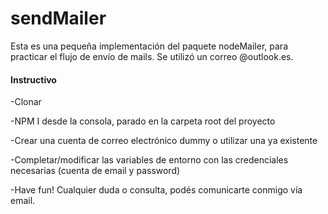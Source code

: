 # sendMailer

Esta es una pequeña implementación del paquete nodeMailer, para practicar el flujo de envío de mails. 
Se utilizó un correo @outlook.es. 

#### Instructivo

-Clonar

-NPM I desde la consola, parado en la carpeta root del proyecto

-Crear una cuenta de correo electrónico dummy o utilizar una ya existente

-Completar/modificar las variables de entorno con las credenciales necesarias (cuenta de email y password)

-Have fun! Cualquier duda o consulta, podés comunicarte conmigo vía email.
